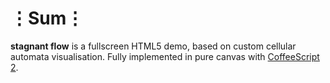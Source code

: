 # ⋮Sum⋮
__stagnant flow__ is a fullscreen HTML5 demo, based on custom cellular automata visualisation.
Fully implemented in pure canvas with [CoffeeScript 2](https://coffeescript.org/v2/).
